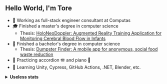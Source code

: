 ## Hello World, I'm Tore

+ 🏢 Working as full-stack engineer consultant at Computas
+ 🎓 Finished a master's degree in computer science
  + Thesis: [HoloNeoDoppler: Augmented Reality Training Application for Monitoring Cerebral Blood Flow in Infants](https://ntnuopen.ntnu.no/ntnu-xmlui/handle/11250/3097121)
+ 🎉 Finished a bachelor's degree in computer science
  + Thesis: [Dumpster Finder: A mobile app for anonymous, social food waste reduction](https://ntnuopen.ntnu.no/ntnu-xmlui/handle/11250/2778054)
+ 🎼 Practicing accordion 🪗 and piano 🎹
+ 🌱 Learning Unity, Cypress, GitHub Actions, .NET, Blender, etc.

<details>
<summary><strong>Useless stats</strong></summary>

![GitHub stats](https://github-readme-stats.vercel.app/api?username=toberge&show_icons=true&theme=vue)

![Language stats](https://github-readme-stats.vercel.app/api/top-langs/?username=toberge&langs_count=10&layout=compact)

</details>
